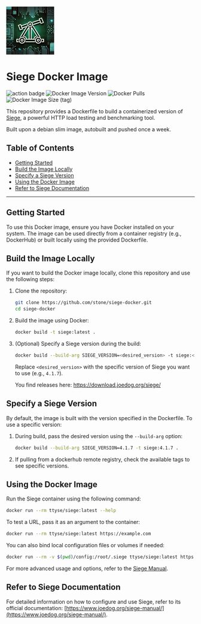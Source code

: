 ![Trebuchet, powerful siege engine](.siege.png)

# Siege Docker Image
![action badge](https://github.com/stone/siege-docker/actions/workflows/docker-build.yml/badge.svg)
![Docker Image Version](https://img.shields.io/docker/v/ttyse/siege)
![Docker Pulls](https://img.shields.io/docker/pulls/ttyse/siege)
![Docker Image Size (tag)](https://img.shields.io/docker/image-size/ttyse/siege/latest)



This repository provides a Dockerfile to build a containerized version of
[Siege](https://www.joedog.org/siege-manual/), a powerful HTTP load testing and
benchmarking tool.

Built upon a debian slim image, autobuilt and pushed once a week.

## Table of Contents

- [Getting Started](#getting-started)
- [Build the Image Locally](#build-the-image-locally)
- [Specify a Siege Version](#specify-a-siege-version)
- [Using the Docker Image](#using-the-docker-image)
- [Refer to Siege Documentation](#refer-to-siege-documentation)

---

## Getting Started

To use this Docker image, ensure you have Docker installed on your system. The
image can be used directly from a container registry (e.g., DockerHub) or built
locally using the provided Dockerfile.

## Build the Image Locally

If you want to build the Docker image locally, clone this repository and use the
following steps:

1. Clone the repository:

   ```bash
   git clone https://github.com/stone/siege-docker.git
   cd siege-docker
   ```

2. Build the image using Docker:

   ```bash
   docker build -t siege:latest .
   ```

3. (Optional) Specify a Siege version during the build:

   ```bash
   docker build --build-arg SIEGE_VERSION=<desired_version> -t siege:<desired_version> .
   ```

   Replace `<desired_version>` with the specific version of Siege you want to use (e.g., `4.1.7`).

   You find releases here: https://download.joedog.org/siege/

## Specify a Siege Version

By default, the image is built with the version specified in the Dockerfile. To
use a specific version:

1. During build, pass the desired version using the `--build-arg` option:

   ```bash
   docker build --build-arg SIEGE_VERSION=4.1.7 -t siege:4.1.7 .
   ```

2. If pulling from a dockerhub remote registry, check the available tags to see specific versions.

## Using the Docker Image

Run the Siege container using the following command:

```bash
docker run --rm ttyse/siege:latest --help
```

To test a URL, pass it as an argument to the container:

```bash
docker run --rm ttyse/siege:latest https://example.com
```

You can also bind local configuration files or volumes if needed:

```bash
docker run --rm -v $(pwd)/config:/root/.siege ttyse/siege:latest https://example.url
```

For more advanced usage and options, refer to the [Siege Manual](https://www.joedog.org/siege-manual/).

## Refer to Siege Documentation

For detailed information on how to configure and use Siege, refer to its
official documentation:
[https://www.joedog.org/siege-manual/](https://www.joedog.org/siege-manual/).
